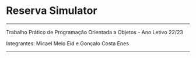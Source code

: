 # Reserva Simulator
-------------------------------------------------------------------------------------------------------------------------------------------------------------------------

Trabalho Prático de Programação Orientada a Objetos - Ano Letivo 22/23

Integrantes: Micael Melo Eid e Gonçalo Costa Enes

-------------------------------------------------------------------------------------------------------------------------------------------------------------------------
